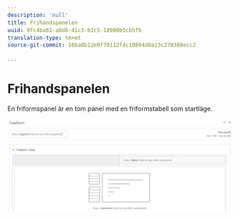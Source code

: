 ```yaml
---
description: 'null'
title: Frihandspanelen
uuid: 9fc4ba61-a8d6-41c3-b1c5-18900b5cb5fb
translation-type: tm+mt
source-git-commit: 16ba0b12e0f70112f4c10804d0a13c278388ecc2

---
```



# Frihandspanelen

En friformspanel är en tom panel med en friformstabell som startläge.

![](assets/freeform-panel.png)

